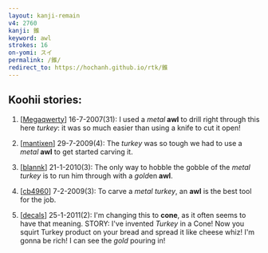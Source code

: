 ```yaml
---
layout: kanji-remain
v4: 2760
kanji: 錐
keyword: awl
strokes: 16
on-yomi: スイ
permalink: /錐/
redirect_to: https://hochanh.github.io/rtk/錐
---
```


## Koohii stories: 

1) [<a href="http://kanji.koohii.com/profile/Megaqwerty">Megaqwerty</a>] 16-7-2007(31): I used a <em>metal</em><strong> awl</strong> to drill right through this here <em>turkey</em>: it was so much easier than using a knife to cut it open!

2) [<a href="http://kanji.koohii.com/profile/mantixen">mantixen</a>] 29-7-2009(4): The <em>turkey</em> was so tough we had to use a <em>metal</em><strong> awl</strong> to get started carving it.

3) [<a href="http://kanji.koohii.com/profile/blannk">blannk</a>] 21-1-2010(3): The only way to hobble the gobble of the <em>metal turkey</em> is to run him through with a <em>gold</em>en<strong> awl</strong>.

4) [<a href="http://kanji.koohii.com/profile/cb4960">cb4960</a>] 7-2-2009(3): To carve a <em>metal</em> <em>turkey</em>, an <strong>awl</strong> is the best tool for the job.

5) [<a href="http://kanji.koohii.com/profile/decals">decals</a>] 25-1-2011(2): I&#039;m changing this to <strong>cone</strong>, as it often seems to have that meaning. STORY: I&#039;ve invented <em>Turkey</em> in a Cone! Now you squirt Turkey product on your bread and spread it like cheese whiz! I&#039;m gonna be rich! I can see the <em>gold</em> pouring in!

